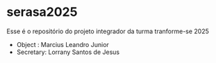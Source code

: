 # serasa2025
Esse é o repositório do projeto integrador da turma tranforme-se 2025


- Object : Marcius Leandro Junior
 - Secretary: Lorrany Santos de Jesus 
